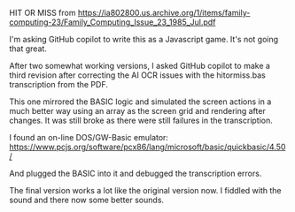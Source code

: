 HIT OR MISS from
https://ia802800.us.archive.org/1/items/family-computing-23/Family_Computing_Issue_23_1985_Jul.pdf

I'm asking GitHub copilot to write this as a Javascript game.  It's not going that great.

After two somewhat working versions, I asked GitHub copilot to make a third revision after correcting the AI OCR issues with the hitormiss.bas transcription from the PDF.

This one mirrored the BASIC logic and simulated the screen actions in a much better way using an array as the screen grid and rendering after changes.   It was still broke as there were still failures in the transcription.

I found an on-line DOS/GW-Basic emulator:
https://www.pcjs.org/software/pcx86/lang/microsoft/basic/quickbasic/4.50/

And plugged the BASIC into it and debugged the transcription errors.

The final version works a lot like the original version now.   I fiddled with the sound and there now some better sounds.
